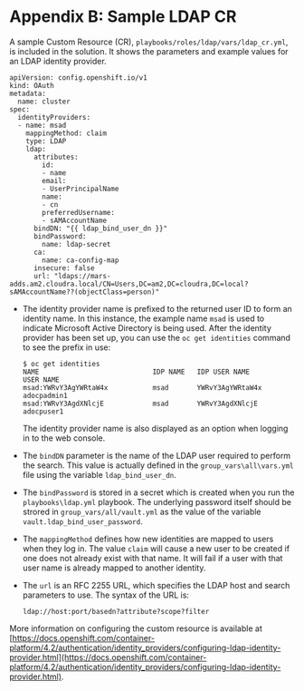 # Appendix B: Sample LDAP CR

A sample Custom Resource (CR), `playbooks/roles/ldap/vars/ldap_cr.yml`, is included in the solution. It shows
the parameters and example values for an LDAP identity provider.

```
apiVersion: config.openshift.io/v1
kind: OAuth
metadata:
  name: cluster
spec:
  identityProviders:
  - name: msad
    mappingMethod: claim
    type: LDAP
    ldap:
      attributes:
        id:
        - name
        email:
        - UserPrincipalName
        name:
        - cn
        preferredUsername:
        - sAMAccountName
      bindDN: "{{ ldap_bind_user_dn }}"
      bindPassword:
        name: ldap-secret
      ca:
        name: ca-config-map
      insecure: false
      url: "ldaps://mars-adds.am2.cloudra.local/CN=Users,DC=am2,DC=cloudra,DC=local?sAMAccountName??(objectClass=person)"
```

- The identity provider name is prefixed to the returned user ID to form an identity name. In this instance, the example name `msad` is used to indicate Microsoft Active Directory is being used. After the identity provider has been set up, you can use the `oc get identities` command to see the prefix in use:

    ```
    $ oc get identities
    NAME                            IDP NAME   IDP USER NAME              USER NAME     
    msad:YWRvY3AgYWRtaW4x           msad       YWRvY3AgYWRtaW4x           adocpadmin1   
    msad:YWRvY3AgdXNlcjE            msad       YWRvY3AgdXNlcjE            adocpuser1
    ```

    The identity provider name is also displayed as an option when logging in to the web console. 

- The `bindDN` parameter is the name of the LDAP user required to perform the search. This value is actually defined in the `group_vars\all\vars.yml` file using the variable `ldap_bind_user_dn`.

- The `bindPassword` is stored in a secret which is created when you run the `playbooks\ldap.yml` playbook. The underlying password itself should be strored in `group_vars/all/vault.yml` as the value of the variable `vault.ldap_bind_user_password`.

- The `mappingMethod` defines how new identities are mapped to users when they log in. The value `claim` will cause a new user to be created if one does not already exist with that name. It will fail if a user with that user name is already mapped to another identity.

- The `url` is an RFC 2255 URL, which specifies the LDAP host and search parameters to use. The syntax of the URL is:
    ```
    ldap://host:port/basedn?attribute?scope?filter
    ```

More information on configuring the custom resource is available at
[https://docs.openshift.com/container-platform/4.2/authentication/identity_providers/configuring-ldap-identity-provider.html](https://docs.openshift.com/container-platform/4.2/authentication/identity_providers/configuring-ldap-identity-provider.html).







